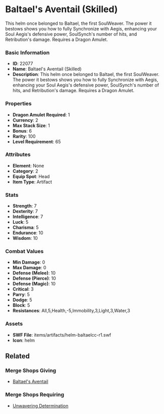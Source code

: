 # Baltael's Aventail (Skilled)

This helm once belonged to Baltael, the first SoulWeaver. The power it bestows shows you how to fully Synchronize with Aegis, enhancing your Soul Aegis's defensive power, SoulSynch's number of hits, and Retribution's damage. Requires a Dragon Amulet.

### Basic Information

- **ID**: 22077
- **Name**: Baltael&#039;s Aventail (Skilled)
- **Description**: This helm once belonged to Baltael, the first SoulWeaver. The power it bestows shows you how to fully Synchronize with Aegis, enhancing your Soul Aegis&#039;s defensive power, SoulSynch&#039;s number of hits, and Retribution&#039;s damage. Requires a Dragon Amulet.

### Properties

- **Dragon Amulet Required**: 1
- **Currency**: 2
- **Max Stack Size**: 1
- **Bonus**: 6
- **Rarity**: 100
- **Level Requirement**: 65

### Attributes

- **Element**: None
- **Category**: 2
- **Equip Spot**: Head
- **Item Type**: Artifact

### Stats

- **Strength**: 7
- **Dexterity**: 7
- **Intelligence**: 7
- **Luck**: 5
- **Charisma**: 5
- **Endurance**: 10
- **Wisdom**: 10

### Combat Values

- **Min Damage**: 0
- **Max Damage**: 0
- **Defense (Melee)**: 10
- **Defense (Pierce)**: 10
- **Defense (Magic)**: 10
- **Critical**: 3
- **Parry**: 5
- **Dodge**: 5
- **Block**: 5
- **Resistances**: All,5,Health,-5,Immobility,3,Light,3,Water,3

### Assets

- **SWF File**: items/artifacts/helm-baltaelcc-r1.swf
- **Icon**: helm

## Related

### Merge Shops Giving

- [Baltael's Aventail](../merge-shops/205-baltael-s-aventail.md)

### Merge Shops Requiring

- [Unwavering Determination](../merge-shops/426-unwavering-determination.md)

